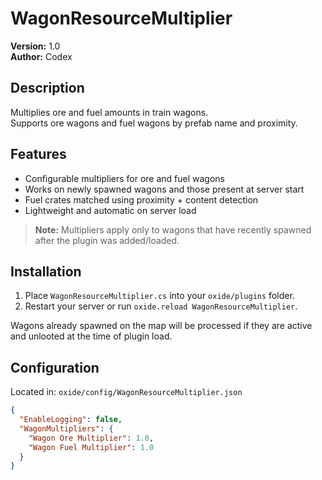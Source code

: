 # WagonResourceMultiplier
**Version:** 1.0  
**Author:** Codex

## Description
Multiplies ore and fuel amounts in train wagons.  
Supports ore wagons and fuel wagons by prefab name and proximity.

## Features
- Configurable multipliers for ore and fuel wagons
- Works on newly spawned wagons and those present at server start
- Fuel crates matched using proximity + content detection
- Lightweight and automatic on server load

> **Note:** Multipliers apply only to wagons that have recently spawned after the plugin was added/loaded.

## Installation
1. Place `WagonResourceMultiplier.cs` into your `oxide/plugins` folder.
2. Restart your server or run `oxide.reload WagonResourceMultiplier`.

Wagons already spawned on the map will be processed if they are active and unlooted at the time of plugin load.

## Configuration

Located in: `oxide/config/WagonResourceMultiplier.json`

```json
{
  "EnableLogging": false,
  "WagonMultipliers": {
    "Wagon Ore Multiplier": 1.0,
    "Wagon Fuel Multiplier": 1.0
  }
}
